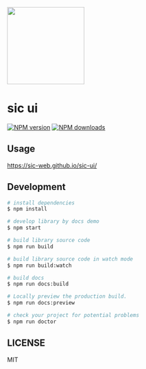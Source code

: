 <a href="https://sic-web.github.io/sic-ui/" target="_blank">
  <img height="180" src="https://testfile.stlg.com.cn/public_image/83fd6378a13df21f2c3caa160ba62565/单logo(2).png">
</a>

<h1>sic ui</h1>

[![NPM version](https://img.shields.io/npm/v/sic-ui.svg?style=flat)](https://npmjs.org/package/sic-ui)
[![NPM downloads](http://img.shields.io/npm/dm/sic-ui.svg?style=flat)](https://npmjs.org/package/sic-ui)

## Usage

https://sic-web.github.io/sic-ui/

## Development

```bash
# install dependencies
$ npm install

# develop library by docs demo
$ npm start

# build library source code
$ npm run build

# build library source code in watch mode
$ npm run build:watch

# build docs
$ npm run docs:build

# Locally preview the production build.
$ npm run docs:preview

# check your project for potential problems
$ npm run doctor
```

## LICENSE

MIT
